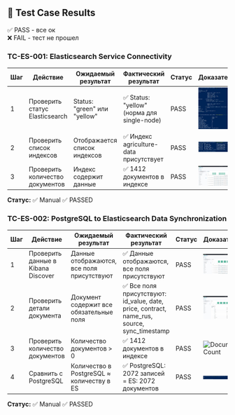 ## 🧪 Test Case Results
✅ PASS - все ок  
❌ FAIL - тест не прошел  

### TC-ES-001: Elasticsearch Service Connectivity

| Шаг | Действие | Ожидаемый результат | Фактический результат | Статус | Доказательства |
|-----|----------|---------------------|----------------------|--------|----------------|
| 1 | Проверить статус Elasticsearch | Status: "green" или "yellow" | ✅ Status: "yellow" (норма для single-node) | PASS | ![Health](../screenshots/elasticsearch_tests/TC-ES-001_step1_elasticsearch_health.JPG) |
| 2 | Проверить список индексов | Отображается список индексов | ✅ Индекс agriculture-data присутствует | PASS | ![Indices](../screenshots/elasticsearch_tests/TC-ES-001_step2_elasticsearch_indices.JPG) |
| 3 | Проверить количество документов | Индекс содержит данные | ✅ 1412 документов в индексе | PASS | ![Document Count](../screenshots/elasticsearch_tests/TC-ES-001_step3_agriculture_data_index.JPG) |

**Статус:** ✅ Manual ✅ PASSED

### TC-ES-002: PostgreSQL to Elasticsearch Data Synchronization

| Шаг | Действие | Ожидаемый результат | Фактический результат | Статус | Доказательства |
|-----|----------|---------------------|----------------------|--------|----------------|
| 1 | Проверить данные в Kibana Discover | Данные отображаются, все поля присутствуют | ✅ Данные отображаются, все поля присутствуют | PASS | ![Kibana Discover](../screenshots/elasticsearch_tests/TC-ES-002_step1_kibana_discover.JPG) |
| 2 | Проверить детали документа | Документ содержит все обязательные поля | ✅ Все поля присутствуют: id_value, date, price, contract, name_rus, source, sync_timestamp | PASS | ![Document Details](../screenshots/elasticsearch_tests/TC-ES-002_step2_document_details.JPG) |
| 3 | Проверить количество документов | Количество документов > 0 | ✅ 1412 документов в индексе | PASS | ![Document Count](../screenshots/elasticsearch_tests/TC-ES-002_step3_document_count.JPG) |
| 4 | Сравнить с PostgreSQL | Количество в PostgreSQL ≈ количеству в ES | ✅ PostgreSQL: 2072 записей = ES: 2072 документов | PASS | ![PostgreSQL Count](../screenshots/elasticsearch_tests/TC-ES-002_step4_postgres_count.JPG) |

**Статус:** ✅ Manual ✅ PASSED
